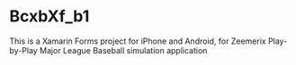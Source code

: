 # BcxbXf_b1
This is a Xamarin Forms project for iPhone and Android, for Zeemerix Play-by-Play Major League Baseball simulation application


